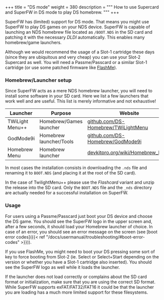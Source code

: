 +++
title = "DS mode"
weight = 380
description = """
How to use Supercard and SuperFW in DS mode to play DS homebrew.
"""
+++

SuperFW has (limited) support for DS mode. That means you might use SuperFW to
play DS games on your NDS device. SuperFW is capable of launching an NDS
homebrew file located as `/BOOT.NDS` in the SD card and patching it with
the necessary _DLDI_ automatically. This enables many homebrew/game launchers.

Although we would recommend the usage of a Slot-1 cartridge these days (since
they are ubiquitous and very cheap) you can use your Slot-2 Supercard as well.
You will need a Passme/Passcard or a similar Slot-1 cartridge (or use some
patched firmware like [FlashMe](https://wiki.gbatemp.net/wiki/FlashMe)).

### Homebrew/Launcher setup

Since SuperFW acts as a mere NDS homebrew launcher, you will need to
install some software in your SD card. Here we list a few launchers that
work well and are useful. This list is merely informative and not exhaustive!

Launcher            | Purpose                 | Website
--------------------|-------------------------|--------------------------------------
TWiLight Menu++     | Homebrew/Games launcher | [github.com/DS-Homebrew/TWiLightMenu](https://github.com/DS-Homebrew/TWiLightMenu)
GodMode9i           | Homebrew launcher/Tools | [github.com/DS-Homebrew/GodMode9i](https://github.com/DS-Homebrew/GodMode9i)
Homebrew Menu       | Homebrew launcher       | [devkitpro.org/wiki/Homebrew\_Menu](https://devkitpro.org/wiki/Homebrew_Menu)

In most cases the installation consists in downloading the `.nds` file and
renaming it to `BOOT.NDS` (and placing it at the root of the SD card).

In the case of TwilightMenu++ please use the _Flashcard_ variant and unzip the
release into the SD card. Only the `BOOT.NDS` file and the `_nds` directory are
actually needed for a successful installation on SuperFW.

### Usage

For users using a Passme/Passcard just boot your DS device and choose the DS game.
You should see the SuperFW logo in the upper screen and, after a few seconds, it should
load your Homebrew launcher of choice. In case of an error, you should see an
error message on the screen (see [boot error codes]({{< ref "/docs/usermanual/troubleshooting/#boot-error-codes" >}})).

If you use FlashMe, you might need to boot your DS pressing some sort of key
to force booting from Slot-2 (ie. Select or Select+Start depending on the version
or whether you have a Slot-1 cartridge also inserted). You should see the
SuperFW logo as well while it loads the launcher.

If the launcher does not load correctly or complains about the SD card format
or initialization, make sure that you are using the correct SD format. While
SuperFW supports exFAT/FAT32/FAT16 it could be that the launcher you are loading
has a much more limited support for these filesystems.


